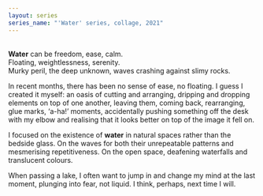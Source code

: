 ```yaml
---
layout: series
series_name: "'Water' series, collage, 2021"
---
```

\
**Water** can be freedom, ease, calm.\
Floating, weightlessness, serenity.\
Murky peril, the deep unknown, waves crashing against slimy rocks.

In recent months, there has been no sense of ease, no floating. I guess I created it myself: an oasis of cutting and arranging, dripping and dropping elements on top of one another, leaving them, coming back, rearranging, glue marks, ‘a-ha!’ moments, accidentally pushing something off the desk with my elbow and realising that it looks better on top of the image it fell on.

I focused on the existence of **water** in natural spaces rather than the bedside glass. On the waves for both their unrepeatable patterns and mesmerising repetitiveness. On the open space, deafening waterfalls and translucent colours.

When passing a lake, I often want to jump in and change my mind at the last moment, plunging into fear, not liquid. I think, perhaps, next time I will.
